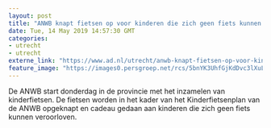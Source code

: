 ```yaml
---
layout: post
title: "ANWB knapt fietsen op voor kinderen die zich geen fiets kunnen veroorloven"
date: Tue, 14 May 2019 14:57:30 GMT
categories: 
- utrecht 
- utrecht 
externe_link: "https://www.ad.nl/utrecht/anwb-knapt-fietsen-op-voor-kinderen-die-zich-geen-fiets-kunnen-veroorloven~a44d4a50/"
feature_image: "https://images0.persgroep.net/rcs/5bnYK3UhfGjKdDvc3lXuLBADrFQ/diocontent/145168789/_fitwidth/400/?appId=21791a8992982cd8da851550a453bd7f&quality=0.7"
---
```


De ANWB start donderdag in de provincie met het inzamelen van kinderfietsen.  De fietsen worden in het kader van het Kinderfietsenplan van de ANWB opgeknapt en cadeau gedaan aan kinderen die zich geen fiets kunnen veroorloven.
